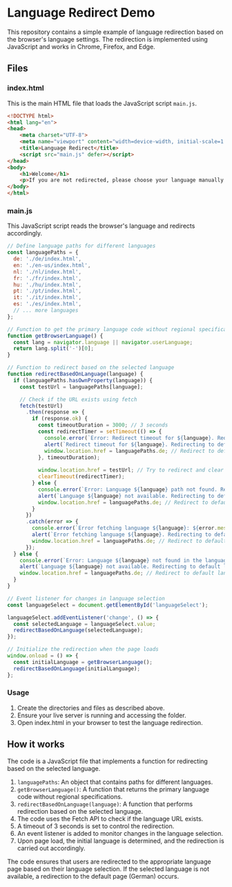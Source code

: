 # Language Redirect Demo
This repository contains a simple example of language redirection based on the browser's language settings. The redirection is implemented using JavaScript and works in Chrome, Firefox, and Edge.


## Files

### index.html
This is the main HTML file that loads the JavaScript script `main.js`.

```html
<!DOCTYPE html>
<html lang="en">
<head>
    <meta charset="UTF-8">
    <meta name="viewport" content="width=device-width, initial-scale=1.0">
    <title>Language Redirect</title>
    <script src="main.js" defer></script>
</head>
<body>
    <h1>Welcome</h1>
    <p>If you are not redirected, please choose your language manually.</p>
</body>
</html>
```

### main.js
This JavaScript script reads the browser's language and redirects accordingly.

```js
// Define language paths for different languages
const languagePaths = {
  de: './de/index.html',
  en: './en-us/index.html',
  nl: './nl/index.html',
  fr: './fr/index.html',
  hu: './hu/index.html',
  pt: './pt/index.html',
  it: './it/index.html',
  es: './es/index.html',
  // ... more languages
};

// Function to get the primary language code without regional specifications
function getBrowserLanguage() {
  const lang = navigator.language || navigator.userLanguage;
  return lang.split('-')[0];
}

// Function to redirect based on the selected language
function redirectBasedOnLanguage(language) {
  if (languagePaths.hasOwnProperty(language)) {
    const testUrl = languagePaths[language];

    // Check if the URL exists using fetch
    fetch(testUrl)
      .then(response => {
        if (response.ok) {
          const timeoutDuration = 3000; // 3 seconds
          const redirectTimer = setTimeout(() => {
            console.error(`Error: Redirect timeout for ${language}. Redirecting to default language.`);
            alert(`Redirect timeout for ${language}. Redirecting to default language.`);
            window.location.href = languagePaths.de; // Redirect to default language (German)
          }, timeoutDuration);
          
          window.location.href = testUrl; // Try to redirect and clear the timeout if successful
          clearTimeout(redirectTimer);
        } else {
          console.error(`Error: Language ${language} path not found. Redirecting to default language.`);
          alert(`Language ${language} not available. Redirecting to default language.`);
          window.location.href = languagePaths.de; // Redirect to default language (German)
        }
      })
      .catch(error => {
        console.error(`Error fetching language ${language}: ${error.message}. Redirecting to default language.`);
        alert(`Error fetching language ${language}. Redirecting to default language.`);
        window.location.href = languagePaths.de; // Redirect to default language (German)
      });
  } else {
    console.error(`Error: Language ${language} not found in the languagePaths object`);
    alert(`Language ${language} not available. Redirecting to default language.`);
    window.location.href = languagePaths.de; // Redirect to default language (German)
  }
}

// Event listener for changes in language selection
const languageSelect = document.getElementById('languageSelect');

languageSelect.addEventListener('change', () => {
  const selectedLanguage = languageSelect.value;
  redirectBasedOnLanguage(selectedLanguage);
});

// Initialize the redirection when the page loads
window.onload = () => {
  const initialLanguage = getBrowserLanguage();
  redirectBasedOnLanguage(initialLanguage);
};
```

### Usage
1. Create the directories and files as described above.
2. Ensure your live server is running and accessing the folder.
3. Open index.html in your browser to test the language redirection.

## How it works
The code is a JavaScript file that implements a function for redirecting based on the selected language.

1. `languagePaths`: An object that contains paths for different languages.
2. `getBrowserLanguage()`: A function that returns the primary language code without regional specifications.
3. `redirectBasedOnLanguage(language)`: A function that performs redirection based on the selected language.
4. The code uses the Fetch API to check if the language URL exists.
5. A timeout of 3 seconds is set to control the redirection.
6. An event listener is added to monitor changes in the language selection.
7. Upon page load, the initial language is determined, and the redirection is carried out accordingly.

The code ensures that users are redirected to the appropriate language page based on their language selection. If the selected language is not available, a redirection to the default page (German) occurs.